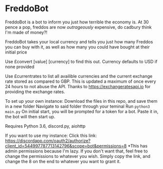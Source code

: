 # FreddoBot
FreddoBot is a bot to inform you just how terrible the economy is. At 30 pence a pop, freddos are now *outrageously* expensive, do cadbury think I'm made of money?!

FreddoBot takes your local currency and tells you just how many Freddos you can buy with it, as well as how many you could have bought at their initial price

Use £convert [value] [currency] to find this out. Currency defaults to USD if none provided

Use £currentrates to list all availible currencies and the current exchange rate stored as compared to GBP. This is updated a maximum of once every 24 hours to not abuse the API. Thanks to https://exchangeratesapi.io for providing the exchange rates.

To set up your own instance:
  Download the files in this repo, and save them in a new folder
  Navigate to said folder through your teminal 
  Run `python3 main.py`
  On initial start, you will be prompted for a token for a bot. Paste it in, the bot will then start up.
  
  Requires Python 3.6, discord.py, aiohttp
 
If you want to use my instance:
  Click this link: https://discordapp.com/oauth2/authorize?client_id=544997787713142796&scope=bot&permissions=8
  *This has admin permissions because I'm lazy. If you don't want that, feel free to change the permissions to whatever you     wish. Simply copy the link, and change the 8 on the end to whatever you want to grant it.
